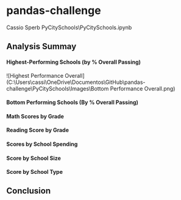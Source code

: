 # pandas-challenge
Cassio Sperb
PyCitySchools\PyCitySchools.ipynb

## Analysis Summay

#### Highest-Performing Schools (by % Overall Passing)
![Highest Performance Overall](C:\Users\cassi\OneDrive\Documentos\GitHub\pandas-challenge\PyCitySchools\Images\Bottom Performance Overall.png)

#### Bottom Performing Schools (By % Overall Passing)


#### Math Scores by Grade

#### Reading Score by Grade

#### Scores by School Spending

#### Score by School Size

#### Score by School Type


## Conclusion



